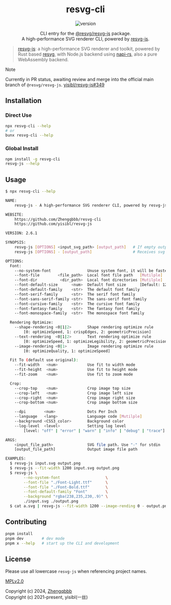 <h1 align="center">resvg-cli</h1>

<p align="center">
  <img alt="version" src="https://img.shields.io/npm/v/resvg-cli?color=212121&label=">
</p>

<p align="center">
    CLI entry for the <a href="https://www.npmjs.com/package/@resvg/resvg-js">@resvg/resvg-js</a> package. <br>A high-performance SVG renderer CLI, powered by <a href="https://github.com/yisibl/resvg-js">resvg-js</a>.
</p>

> [resvg-js](https://github.com/yisibl/resvg-js): a high-performance SVG renderer and toolkit, powered by Rust based [resvg](https://github.com/RazrFalcon/resvg/), with Node.js backend using [napi-rs](https://github.com/napi-rs/napi-rs), also a pure WebAssembly backend.

> [!NOTE]
> Currently in PR status, awaiting review and merge into the official main branch of `@resvg/resvg-js`. [yisibl/resvg-js#349](https://github.com/yisibl/resvg-js/pull/349)

## Installation

### Direct Use

```sh
npx resvg-cli --help
# or
bunx resvg-cli --help
```

### Global Install

```sh
npm install -g resvg-cli
resvg-js --help
```

## Usage

```sh
$ npx resvg-cli --help

NAME:
    resvg-js - A high-performance SVG renderer CLI, powered by resvg-js and Rust based resvg and napi-rs

WEBSITE:
    https://github.com/Zhengqbbb/resvg-cli
    https://github.com/yisibl/resvg-js

VERSION: 2.6.1

SYNOPSIS:
    resvg-js [OPTIONS] <input_svg_path> [output_path]   # If empty output_path. The raw data of image to stdout
    resvg-js [OPTIONS] - [output_path]                  # Receives svg string from stdin

OPTIONS:
  Font:
    --no-system-font                Unuse system font, it will be faster
    --font-file        <file_path>  Local font file path   [Mutilple]
    --font-dir          <dir_path>  Local font directories [Mutilple]
    --font-default-size      <num>  Default font size      [Default: 12]
    --font-default-family    <str>  The default font family
    --font-serif-family      <str>  The serif font family
    --font-sans-serif-family <str>  The sans-serif font family
    --font-cursive-family    <str>  The cursive font family
    --font-fantasy-family    <str>  The fantasy font family
    --font-monospace-family  <str>  The monospace font family

  Rendering Optimize:
    --shape-rendering <0|1|2>       Shape rendering optimize rule
        [0: optimizeSpeed, 1: crispEdges, 2: geometricPrecision]
    --text-rendering  <0|1|2>       Text rendering optimize rule
        [0: optimizeSpeed, 1: optimizeLegibility, 2: geometricPrecision]
    --image-rendering <0|1>         Image rendering optimize rule
        [0: optimizeQuality, 1: optimizeSpeed]

  Fit To (default use original):
    --fit-width   <num>             Use fit to width mode
    --fit-height  <num>             Use fit to height mode
    --fit-zoom    <num>             Use fit to zoom mode

  Crop:
    --crop-top    <num>             Crop image top size
    --crop-left   <num>             Crop image left size
    --crop-right  <num>             Crop image right size
    --crop-bottom <num>             Crop image bottom size

    --dpi        <num>              Dots Per Inch
    --language   <lang>             Language code [Mutilple]
    --background <CSS3_color>       Background color
    --log-level  <level>            Setting log level
        [level: "off" | "error" | "warn" | "info" | "debug" | "trace"]

ARGS:
    <input_file_path>               SVG file path. Use "-" for stdin
    [output_file_path]              Output image file path

EXAMPLES:
  $ resvg-js input.svg output.png
  $ resvg-js --fit-width 1200 input.svg output.png
  $ resvg-js \
        --no-system-font                    \
        --font-file "./Font-Light.ttf"      \
        --font-file "./Font-Bold.ttf"       \
        --font-default-family "Font"        \
        --background "rgba(238,235,230,.9)" \
        ./input.svg ./output.png
  $ cat a.svg | resvg-js --fit-width 1200 --image-rending 0 - output.png
```

## Contributing

```sh
pnpm install
pnpm dev        # dev mode
pnpm x --help   # start up the CLI and development
```

## License

Please use all lowercase `resvg-js` when referencing project names.

[MPLv2.0](https://www.mozilla.org/en-US/MPL/)

Copyright (c) 2024, [Zhengqbbb](https://github.com/Zhengqbbb)<br>
Copyright (c) 2021-present, yisibl(一丝)
